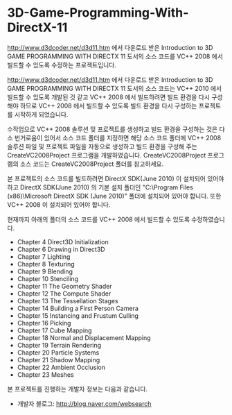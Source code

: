 # 3D-Game-Programming-With-DirectX-11
http://www.d3dcoder.net/d3d11.htm 에서 다운로드 받은 Introduction to 3D GAME PROGRAMMING WITH DIRECTX 11 도서의 소스 코드를 VC++ 2008 에서 빌드할 수 있도록 수정하는 프로젝트입니다.

http://www.d3dcoder.net/d3d11.htm 에서 다운로드 받은 Introduction to 3D GAME PROGRAMMING WITH DIRECTX 11 도서의 소스 코드는 VC++ 2010 에서 빌드할 수 있도록 개발된 것 같고 VC++ 2008 에서 빌드하려면 빌드 환경을 다시 구성해야 하므로 VC++ 2008 에서 빌드할 수 있도록 빌드 환경을 다시 구성하는 프로젝트를 시작하게 되었습니다.

수작업으로 VC++ 2008 솔루션 및 프로젝트를 생성하고 빌드 환경을 구성하는 것은 다소 번거로움이 있어서 소스 코드 폴더를 지정하면 해당 소스 코드 폴더에 VC++ 2008 술루션 파일 및 프로젝트 파일을 자동으로 생성하고 빌드 환경을 구성해 주는 CreateVC2008Project 프로그램을 개발하였습니다. CreateVC2008Project 프로그램의 소스 코드는 CreateVC2008Project 폴더를 참고하세요.

본 프로젝트의 소스 코드를 빌드하려면 DirectX SDK(June 2010) 이 설치되어 있어야 하고 DirectX SDK(June 2010) 의 기본 설치 폴더인 "C:\Program Files (x86)\Microsoft DirectX SDK (June 2010)" 폴더에 설치되어 있어야 합니다. 또한 VC++ 2008 이 설치되어 있어야 합니다.

현재까지 아래의 폴더의 소스 코드를 VC++ 2008 에서 빌드할 수 있도록 수정하였습니다.

* Chapter 4 Direct3D Initialization
* Chapter 6 Drawing in Direct3D
* Chapter 7 Lighting
* Chapter 8 Texturing
* Chapter 9 Blending
* Chapter 10 Stenciling
* Chapter 11 The Geometry Shader
* Chapter 12 The Compute Shader
* Chapter 13 The Tessellation Stages
* Chapter 14 Building a First Person Camera
* Chapter 15 Instancing and Frustum Culling
* Chapter 16 Picking
* Chapter 17 Cube Mapping
* Chapter 18 Normal and Displacement Mapping
* Chapter 19 Terrain Rendering
* Chapter 20 Particle Systems
* Chapter 21 Shadow Mapping
* Chapter 22 Ambient Occlusion
* Chapter 23 Meshes

본 프로젝트를 진행하는 개발자 정보는 다음과 같습니다.

* 개발자 블로그: http://blog.naver.com/websearch

